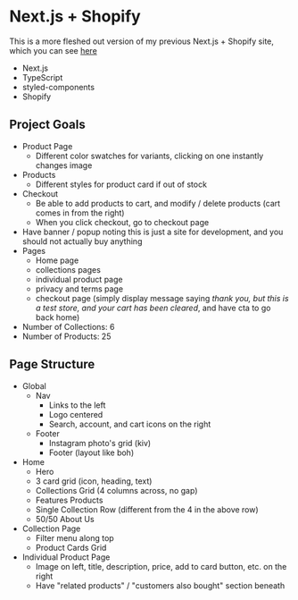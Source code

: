 # Next.js + Shopify

This is a more fleshed out version of my previous Next.js + Shopify site, which you can see [here](https://github.com/andrews1022/nextjs-shopify-static)

- Next.js
- TypeScript
- styled-components
- Shopify

## Project Goals

- Product Page
  - Different color swatches for variants, clicking on one instantly changes image
- Products
  - Different styles for product card if out of stock
- Checkout
  - Be able to add products to cart, and modify / delete products (cart comes in from the right)
  - When you click checkout, go to checkout page
- Have banner / popup noting this is just a site for development, and you should not actually buy anything
- Pages
  - Home page
  - collections pages
  - individual product page
  - privacy and terms page
  - checkout page (simply display message saying _thank you, but this is a test store, and your cart has been cleared_, and have cta to go back home)
- Number of Collections: 6
- Number of Products: 25

## Page Structure

- Global
  - Nav
    - Links to the left
    - Logo centered
    - Search, account, and cart icons on the right
  - Footer
    - Instagram photo's grid (kiv)
    - Footer (layout like boh)
- Home
  - Hero
  - 3 card grid (icon, heading, text)
  - Collections Grid (4 columns across, no gap)
  - Features Products
  - Single Collection Row (different from the 4 in the above row)
  - 50/50 About Us
- Collection Page
  - Filter menu along top
  - Product Cards Grid
- Individual Product Page
  - Image on left, title, description, price, add to card button, etc. on the right
  - Have "related products" / "customers also bought" section beneath
